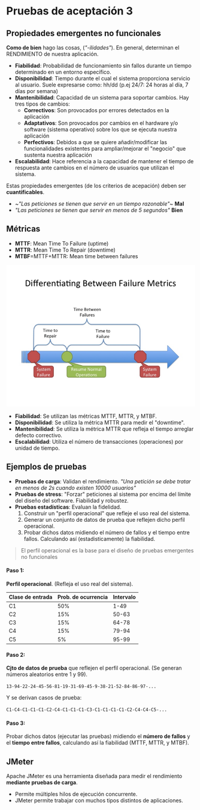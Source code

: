 # Pruebas de aceptación 3

## Propiedades emergentes no funcionales
**Como de bien** hago las cosas, (*"-ilidades"*). En general, determinan el RENDIMIENTO de nuestra aplicación.

* **Fiabilidad**: Probabilidad de funcionamiento sin fallos durante un tiempo determinado en un entorno específico.
* **Disponibilidad**: Tiempo durante el cual el sistema proporciona servicio al usuario. Suele expresarse como: hh/dd (p.ej 24/7: 24 horas al día, 7 días por semana)
* **Mantenibilidad**: Capacidad de un sistema para soportar cambios. Hay tres tipos de cambios:
  * **Correctivos**: Son provocados por errores detectados en la aplicación
  * **Adaptativos**: Son provocados por cambios en el hardware y/o software (sistema operativo) sobre los que se ejecuta nuestra aplicación
  * **Perfectivos**: Debidos a que se quiere añadir/modificar las funcionalidades existentes para ampliar/mejorar el "negocio" que sustenta nuestra aplicación
* **Escalabilidad**: Hace referencia a la capacidad de mantener el tiempo de respuesta ante cambios en el número de usuarios que utilizan el sistema.

Estas propiedades emergentes (de los criterios de acepación) deben ser **cuantificables**.

* ~*"Las peticiones se tienen que servir en un tiempo razonable"*~ **Mal**
* *"Las peticiones se tienen que servir en menos de 5 segundos"* **Bien**

## Métricas

* **MTTF**: Mean Time To Failure (uptime)
* **MTTR**: Mean Time To Repair (downtime)
* **MTBF**=MTTF+MTTR: Mean time between failures

![img](metrics.jpg)

* **Fiabilidad**: Se utilizan las métricas MTTF, MTTR, y MTBF.
* **Disponibilidad**: Se utiliza la métrica MTTR para medir el "downtime".
* **Mantenibilidad**: Se utiliza la métrica MTTR que refleja el tiempo arreglar defecto correctivo.
* **Escalabilidad**: Utiliza el número de transacciones (operaciones) por unidad de tiempo.

## Ejemplos de pruebas

* **Pruebas de carga**: Validan el rendimiento. *"Una petición se debe tratar en menos de 2s cuando existen 10000 usuarios"*
* **Pruebas de stress**: "Forzar" peticiones al sistema por encima del límite del diseño del software. Fiabilidad y robustez.
* **Pruebas estadísticas**: Evaluan la fidelidad.
  1. Construir un "perfil operacional" que refleje el uso real del sistema.
  2. Generar un conjunto de datos de prueba que reflejen dicho perfil operacional.
  3. Probar dichos datos midiendo el número de fallos y el tiempo entre fallos. Calculando así (estadisticamente) la fiabilidad.

> El perfil operacional es la base para el diseño de pruebas emergentes no funcionales

#### Paso 1:

**Perfil operacional**. (Refleja el uso real del sistema).

| Clase de entrada | Prob. de ocurrencia | Intervalo |
|------------------|---------------------|-----------|
| C1               | 50%                 | 1-49      |
| C2               | 15%                 | 50-63     |
| C3               | 15%                 | 64-78     |
| C4               | 15%                 | 79-94     |
| C5               | 5%                  | 95-99     |

#### Paso 2:

**Cjto de datos de prueba** que reflejen el perfil operacional. (Se generan números aleatorios entre 1 y 99).

`13-94-22-24-45-56-81-19-31-69-45-9-38-21-52-84-86-97-...`

Y se derivan casos de prueba:

`C1-C4-C1-C1-C1-C2-C4-C1-C1-C1-C3-C1-C1-C1-C1-C2-C4-C4-C5-...`

#### Paso 3:

Probar dichos datos (ejecutar las pruebas) midiendo el **número de fallos** y el **tiempo entre fallos**, calculando así la fiabilidad (MTTF, MTTR, y MTBF).


## JMeter

Apache JMeter es una herramienta diseñada para medir el rendimiento **mediante pruebas de carga**.

* Permite múltiples hilos de ejecución concurrente.
* JMeter permite trabajar con muchos tipos distintos de aplicaciones.
